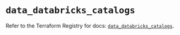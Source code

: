 # `data_databricks_catalogs`

Refer to the Terraform Registry for docs: [`data_databricks_catalogs`](https://registry.terraform.io/providers/databricks/databricks/1.35.0/docs/data-sources/catalogs).
